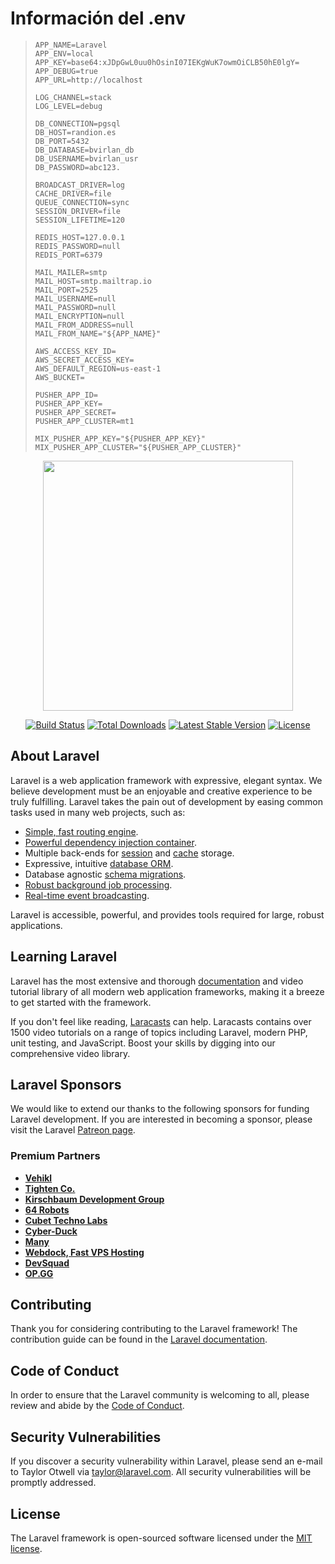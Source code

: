 # Información del .env
> ~~~
> APP_NAME=Laravel
> APP_ENV=local
> APP_KEY=base64:xJDpGwL0uu0hOsinI07IEKgWuK7owmOiCLB50hE0lgY=
> APP_DEBUG=true
> APP_URL=http://localhost
> 
> LOG_CHANNEL=stack
> LOG_LEVEL=debug
> 
> DB_CONNECTION=pgsql
> DB_HOST=randion.es
> DB_PORT=5432
> DB_DATABASE=bvirlan_db
> DB_USERNAME=bvirlan_usr
> DB_PASSWORD=abc123.
> 
> BROADCAST_DRIVER=log
> CACHE_DRIVER=file
> QUEUE_CONNECTION=sync
> SESSION_DRIVER=file
> SESSION_LIFETIME=120
> 
> REDIS_HOST=127.0.0.1
> REDIS_PASSWORD=null
> REDIS_PORT=6379
> 
> MAIL_MAILER=smtp
> MAIL_HOST=smtp.mailtrap.io
> MAIL_PORT=2525
> MAIL_USERNAME=null
> MAIL_PASSWORD=null
> MAIL_ENCRYPTION=null
> MAIL_FROM_ADDRESS=null
> MAIL_FROM_NAME="${APP_NAME}"
> 
> AWS_ACCESS_KEY_ID=
> AWS_SECRET_ACCESS_KEY=
> AWS_DEFAULT_REGION=us-east-1
> AWS_BUCKET=
> 
> PUSHER_APP_ID=
> PUSHER_APP_KEY=
> PUSHER_APP_SECRET=
> PUSHER_APP_CLUSTER=mt1
> 
> MIX_PUSHER_APP_KEY="${PUSHER_APP_KEY}"
> MIX_PUSHER_APP_CLUSTER="${PUSHER_APP_CLUSTER}"
> ~~~

<p align="center"><a href="https://laravel.com" target="_blank"><img src="https://raw.githubusercontent.com/laravel/art/master/logo-lockup/5%20SVG/2%20CMYK/1%20Full%20Color/laravel-logolockup-cmyk-red.svg" width="400"></a></p>

<p align="center">
<a href="https://travis-ci.org/laravel/framework"><img src="https://travis-ci.org/laravel/framework.svg" alt="Build Status"></a>
<a href="https://packagist.org/packages/laravel/framework"><img src="https://img.shields.io/packagist/dt/laravel/framework" alt="Total Downloads"></a>
<a href="https://packagist.org/packages/laravel/framework"><img src="https://img.shields.io/packagist/v/laravel/framework" alt="Latest Stable Version"></a>
<a href="https://packagist.org/packages/laravel/framework"><img src="https://img.shields.io/packagist/l/laravel/framework" alt="License"></a>
</p>

## About Laravel

Laravel is a web application framework with expressive, elegant syntax. We believe development must be an enjoyable and creative experience to be truly fulfilling. Laravel takes the pain out of development by easing common tasks used in many web projects, such as:

- [Simple, fast routing engine](https://laravel.com/docs/routing).
- [Powerful dependency injection container](https://laravel.com/docs/container).
- Multiple back-ends for [session](https://laravel.com/docs/session) and [cache](https://laravel.com/docs/cache) storage.
- Expressive, intuitive [database ORM](https://laravel.com/docs/eloquent).
- Database agnostic [schema migrations](https://laravel.com/docs/migrations).
- [Robust background job processing](https://laravel.com/docs/queues).
- [Real-time event broadcasting](https://laravel.com/docs/broadcasting).

Laravel is accessible, powerful, and provides tools required for large, robust applications.

## Learning Laravel

Laravel has the most extensive and thorough [documentation](https://laravel.com/docs) and video tutorial library of all modern web application frameworks, making it a breeze to get started with the framework.

If you don't feel like reading, [Laracasts](https://laracasts.com) can help. Laracasts contains over 1500 video tutorials on a range of topics including Laravel, modern PHP, unit testing, and JavaScript. Boost your skills by digging into our comprehensive video library.

## Laravel Sponsors

We would like to extend our thanks to the following sponsors for funding Laravel development. If you are interested in becoming a sponsor, please visit the Laravel [Patreon page](https://patreon.com/taylorotwell).

### Premium Partners

- **[Vehikl](https://vehikl.com/)**
- **[Tighten Co.](https://tighten.co)**
- **[Kirschbaum Development Group](https://kirschbaumdevelopment.com)**
- **[64 Robots](https://64robots.com)**
- **[Cubet Techno Labs](https://cubettech.com)**
- **[Cyber-Duck](https://cyber-duck.co.uk)**
- **[Many](https://www.many.co.uk)**
- **[Webdock, Fast VPS Hosting](https://www.webdock.io/en)**
- **[DevSquad](https://devsquad.com)**
- **[OP.GG](https://op.gg)**

## Contributing

Thank you for considering contributing to the Laravel framework! The contribution guide can be found in the [Laravel documentation](https://laravel.com/docs/contributions).

## Code of Conduct

In order to ensure that the Laravel community is welcoming to all, please review and abide by the [Code of Conduct](https://laravel.com/docs/contributions#code-of-conduct).

## Security Vulnerabilities

If you discover a security vulnerability within Laravel, please send an e-mail to Taylor Otwell via [taylor@laravel.com](mailto:taylor@laravel.com). All security vulnerabilities will be promptly addressed.

## License

The Laravel framework is open-sourced software licensed under the [MIT license](https://opensource.org/licenses/MIT).
